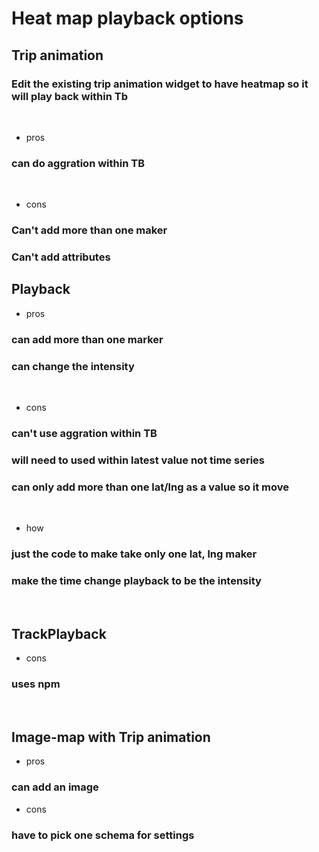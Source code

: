 # Heat map playback options

## Trip animation
### Edit the existing trip animation widget to have heatmap so it will play back within Tb 
<br>

* pros
### can do aggration within TB
<br>

* cons
### Can't add more than one maker
### Can't add attributes

## Playback
* pros
### can add more than one marker
### can change the intensity 
<br>

* cons
### can't use aggration within TB
### will need to used within latest value not time series
### can only add more than one lat/lng as a value so it move
<br>

* how
### just the code to make take only one lat, lng maker 
### make the time change playback to be the intensity 
<br>


## TrackPlayback
* cons
### uses npm
<br>

## Image-map with Trip animation
* pros
### can add an image

* cons
### have to pick one schema for settings
 
<br>